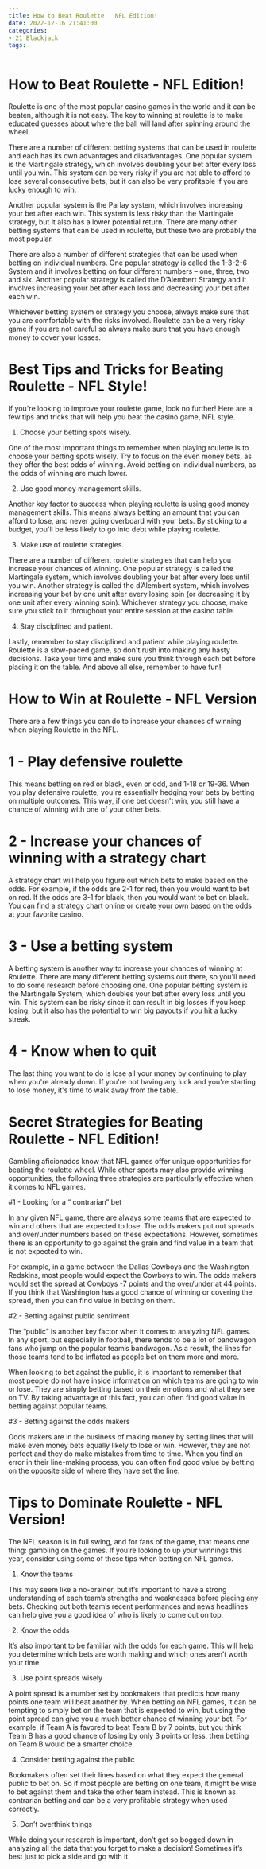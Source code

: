 ```yaml
---
title: How to Beat Roulette   NFL Edition!
date: 2022-12-16 21:41:00
categories:
- 21 Blackjack
tags:
---
```



#  How to Beat Roulette - NFL Edition!

Roulette is one of the most popular casino games in the world and it can be beaten, although it is not easy. The key to winning at roulette is to make educated guesses about where the ball will land after spinning around the wheel.

There are a number of different betting systems that can be used in roulette and each has its own advantages and disadvantages. One popular system is the Martingale strategy, which involves doubling your bet after every loss until you win. This system can be very risky if you are not able to afford to lose several consecutive bets, but it can also be very profitable if you are lucky enough to win.

Another popular system is the Parlay system, which involves increasing your bet after each win. This system is less risky than the Martingale strategy, but it also has a lower potential return. There are many other betting systems that can be used in roulette, but these two are probably the most popular.

There are also a number of different strategies that can be used when betting on individual numbers. One popular strategy is called the 1-3-2-6 System and it involves betting on four different numbers – one, three, two and six. Another popular strategy is called the D’Alembert Strategy and it involves increasing your bet after each loss and decreasing your bet after each win.

 Whichever betting system or strategy you choose, always make sure that you are comfortable with the risks involved. Roulette can be a very risky game if you are not careful so always make sure that you have enough money to cover your losses.

#  Best Tips and Tricks for Beating Roulette - NFL Style!

If you're looking to improve your roulette game, look no further! Here are a few tips and tricks that will help you beat the casino game, NFL style.

1. Choose your betting spots wisely.

One of the most important things to remember when playing roulette is to choose your betting spots wisely. Try to focus on the even money bets, as they offer the best odds of winning. Avoid betting on individual numbers, as the odds of winning are much lower.

2. Use good money management skills.

Another key factor to success when playing roulette is using good money management skills. This means always betting an amount that you can afford to lose, and never going overboard with your bets. By sticking to a budget, you'll be less likely to go into debt while playing roulette.

3. Make use of roulette strategies.

There are a number of different roulette strategies that can help you increase your chances of winning. One popular strategy is called the Martingale system, which involves doubling your bet after every loss until you win. Another strategy is called the d’Alembert system, which involves increasing your bet by one unit after every losing spin (or decreasing it by one unit after every winning spin). Whichever strategy you choose, make sure you stick to it throughout your entire session at the casino table.

4. Stay disciplined and patient.

Lastly, remember to stay disciplined and patient while playing roulette. Roulette is a slow-paced game, so don't rush into making any hasty decisions. Take your time and make sure you think through each bet before placing it on the table. And above all else, remember to have fun!

#  How to Win at Roulette - NFL Version

There are a few things you can do to increase your chances of winning when playing Roulette in the NFL.

# 1 - Play defensive roulette

This means betting on red or black, even or odd, and 1-18 or 19-36. When you play defensive roulette, you're essentially hedging your bets by betting on multiple outcomes. This way, if one bet doesn't win, you still have a chance of winning with one of your other bets.

# 2 - Increase your chances of winning with a strategy chart

A strategy chart will help you figure out which bets to make based on the odds. For example, if the odds are 2-1 for red, then you would want to bet on red. If the odds are 3-1 for black, then you would want to bet on black. You can find a strategy chart online or create your own based on the odds at your favorite casino.

# 3 - Use a betting system

A betting system is another way to increase your chances of winning at Roulette. There are many different betting systems out there, so you'll need to do some research before choosing one. One popular betting system is the Martingale System, which doubles your bet after every loss until you win. This system can be risky since it can result in big losses if you keep losing, but it also has the potential to win big payouts if you hit a lucky streak.

# 4 - Know when to quit
The last thing you want to do is lose all your money by continuing to play when you're already down. If you're not having any luck and you're starting to lose money, it's time to walk away from the table.

#  Secret Strategies for Beating Roulette - NFL Edition!

Gambling aficionados know that NFL games offer unique opportunities for beating the roulette wheel. While other sports may also provide winning opportunities, the following three strategies are particularly effective when it comes to NFL games.

#1 - Looking for a “ contrarian” bet

In any given NFL game, there are always some teams that are expected to win and others that are expected to lose. The odds makers put out spreads and over/under numbers based on these expectations. However, sometimes there is an opportunity to go against the grain and find value in a team that is not expected to win.

For example, in a game between the Dallas Cowboys and the Washington Redskins, most people would expect the Cowboys to win. The odds makers would set the spread at Cowboys -7 points and the over/under at 44 points. If you think that Washington has a good chance of winning or covering the spread, then you can find value in betting on them.

#2 - Betting against public sentiment

The “public” is another key factor when it comes to analyzing NFL games. In any sport, but especially in football, there tends to be a lot of bandwagon fans who jump on the popular team’s bandwagon. As a result, the lines for those teams tend to be inflated as people bet on them more and more.

When looking to bet against the public, it is important to remember that most people do not have inside information on which teams are going to win or lose. They are simply betting based on their emotions and what they see on TV. By taking advantage of this fact, you can often find good value in betting against popular teams.

#3 - Betting against the odds makers

Odds makers are in the business of making money by setting lines that will make even money bets equally likely to lose or win. However, they are not perfect and they do make mistakes from time to time. When you find an error in their line-making process, you can often find good value by betting on the opposite side of where they have set the line.

#  Tips to Dominate Roulette - NFL Version!

The NFL season is in full swing, and for fans of the game, that means one thing: gambling on the games. If you’re looking to up your winnings this year, consider using some of these tips when betting on NFL games.

1. Know the teams

This may seem like a no-brainer, but it’s important to have a strong understanding of each team’s strengths and weaknesses before placing any bets. Checking out both team’s recent performances and news headlines can help give you a good idea of who is likely to come out on top.

2. Know the odds

It’s also important to be familiar with the odds for each game. This will help you determine which bets are worth making and which ones aren’t worth your time.

3. Use point spreads wisely

A point spread is a number set by bookmakers that predicts how many points one team will beat another by. When betting on NFL games, it can be tempting to simply bet on the team that is expected to win, but using the point spread can give you a much better chance of winning your bet. For example, if Team A is favored to beat Team B by 7 points, but you think Team B has a good chance of losing by only 3 points or less, then betting on Team B would be a smarter choice.

4. Consider betting against the public


Bookmakers often set their lines based on what they expect the general public to bet on. So if most people are betting on one team, it might be wise to bet against them and take the other team instead. This is known as contrarian betting and can be a very profitable strategy when used correctly.

5. Don’t overthink things

While doing your research is important, don’t get so bogged down in analyzing all the data that you forget to make a decision! Sometimes it’s best just to pick a side and go with it.